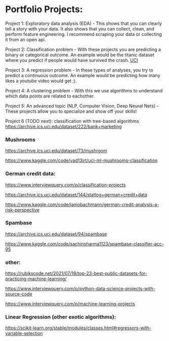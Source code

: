 # Portfolio Projects:

Project 1: Exploratory data analysis (EDA) - This shows that you can clearly tell a story with your data. It also shows that you can collect, clean, and perform feature engineering. I recommend scraping your data or collecting it from an open api.

Project 2: Classification problem - With these projects you are predicting a binary or categorical outcome. An example would be the titanic dataset where you predict if people would have survived the crash. [UCI](https://archive.ics.uci.edu/)

Project 3: A regression problem - In these types of analyses, you try to predict a continuous outcome. An example would be predicting how many likes a youtube video would get ;).

Project 4: A clustering problem - With this we use algorithms to understand which data points are related to eachother. 

Project 5: An advanced topic (NLP, Computer Vision, Deep Neural Nets) - These projects allow you to specialize and show off your skills!

Project 6 (TODO next): classification with tree-based algorithms
https://archive.ics.uci.edu/dataset/222/bank+marketing


### Mushrooms
https://archive.ics.uci.edu/dataset/73/mushroom

https://www.kaggle.com/code/vad13irt/uci-ml-mushrooms-classification


### German credit data:
https://www.interviewquery.com/p/classification-projects

https://archive.ics.uci.edu/dataset/144/statlog+german+credit+data

https://www.kaggle.com/code/janiobachmann/german-credit-analysis-a-risk-perspective


### Spambase
https://archive.ics.uci.edu/dataset/94/spambase

https://www.kaggle.com/code/sachinsharma1123/spambase-classifier-acc-95






### other:
https://rubikscode.net/2021/07/19/top-23-best-public-datasets-for-practicing-machine-learning/

https://www.interviewquery.com/p/python-data-science-projects-with-source-code

https://www.interviewquery.com/p/machine-learning-projects


### Linear Regression (other exotic algorithms):
https://scikit-learn.org/stable/modules/classes.html#regressors-with-variable-selection



